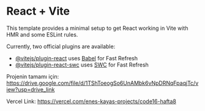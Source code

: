 # React + Vite

This template provides a minimal setup to get React working in Vite with HMR and some ESLint rules.

Currently, two official plugins are available:

- [@vitejs/plugin-react](https://github.com/vitejs/vite-plugin-react/blob/main/packages/plugin-react/README.md) uses [Babel](https://babeljs.io/) for Fast Refresh
- [@vitejs/plugin-react-swc](https://github.com/vitejs/vite-plugin-react-swc) uses [SWC](https://swc.rs/) for Fast Refresh

Projenin tamamı için:   https://drive.google.com/file/d/1TShToeogSo6UnAMbk6vNpDRNqFpaqjTc/view?usp=drive_link

Vercel Link:  https://vercel.com/enes-kayas-projects/code16-hafta8
